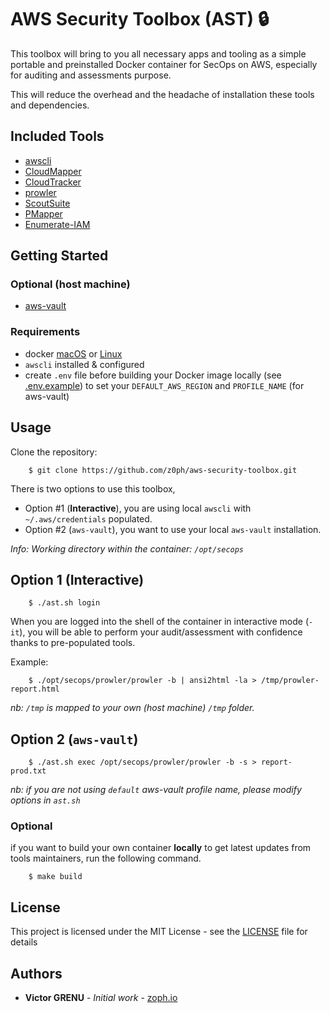 # AWS Security Toolbox (AST) :lock:

This toolbox will bring to you all necessary apps and tooling as a simple portable and preinstalled Docker container for SecOps on AWS, especially for auditing and assessments purpose.

This will reduce the overhead and the headache of installation these tools and dependencies.

## Included Tools

- [awscli](https://aws.amazon.com/cli/)
- [CloudMapper](https://github.com/duo-labs/cloudmapper)
- [CloudTracker](https://github.com/duo-labs/cloudtracker)
- [prowler](https://github.com/toniblyx/prowler)
- [ScoutSuite](https://github.com/nccgroup/ScoutSuite)
- [PMapper](https://github.com/nccgroup/PMapper)
- [Enumerate-IAM](https://github.com/andresriancho/enumerate-iam)

## Getting Started

### Optional (host machine)

- [aws-vault](https://github.com/99designs/aws-vault)

### Requirements

- docker [macOS](https://docs.docker.com/docker-for-mac/) or [Linux](https://docs.docker.com/install/linux/docker-ce/debian/)
- `awscli` installed & configured
- create `.env` file before building your Docker image locally (see [.env.example](./.env.example)) to set your `DEFAULT_AWS_REGION` and `PROFILE_NAME` (for aws-vault)

## Usage

Clone the repository:

        $ git clone https://github.com/z0ph/aws-security-toolbox.git

There is two options to use this toolbox,

- Option #1 (**Interactive**), you are using local `awscli` with `~/.aws/credentials` populated.
- Option #2 (`aws-vault`), you want to use your local `aws-vault` installation.

*Info: Working directory within the container: `/opt/secops`*

## Option 1 (Interactive)

        $ ./ast.sh login

When you are logged into the shell of the container in interactive mode (`-it`), you will be able to perform your audit/assessment with confidence thanks to pre-populated tools.

Example:

        $ ./opt/secops/prowler/prowler -b | ansi2html -la > /tmp/prowler-report.html

*nb: `/tmp` is mapped to your own (host machine) `/tmp` folder.*

## Option 2 (`aws-vault`)

        $ ./ast.sh exec /opt/secops/prowler/prowler -b -s > report-prod.txt 

*nb: if you are not using `default` aws-vault profile name, please modify options in `ast.sh`*

### Optional

if you want to build your own container **locally** to get latest updates from tools maintainers, run the following command.

        $ make build

## License

This project is licensed under the MIT License - see the [LICENSE](LICENSE) file for details

## Authors

* **Victor GRENU** - *Initial work* - [zoph.io](https://github.com/zoph-io)